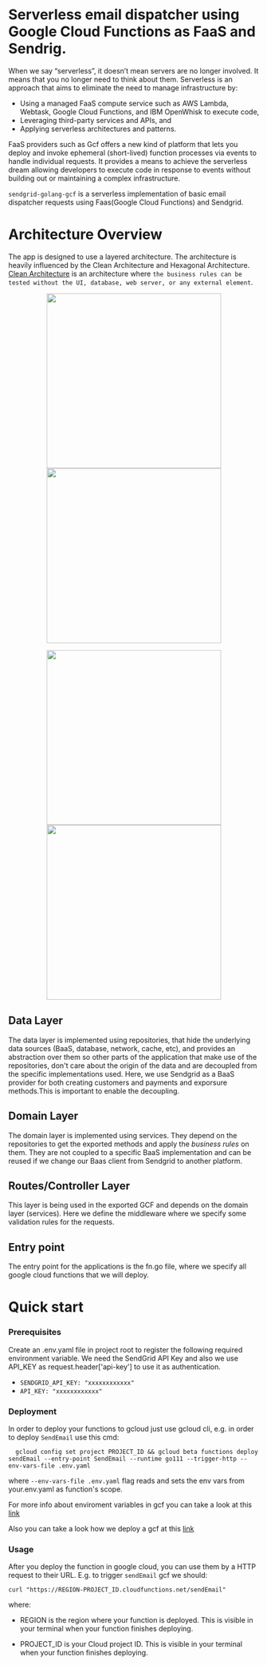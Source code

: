 # Serverless email dispatcher using Google Cloud Functions as FaaS and Sendrig.

When we say “serverless”, it doesn’t mean servers are no longer involved. It means that you no longer need to think about them.
Serverless is an approach that aims to eliminate the need to manage infrastructure by:

  - Using a managed FaaS compute service such as AWS Lambda, Webtask, Google Cloud Functions, and IBM OpenWhisk to execute code,
  - Leveraging third-party services and APIs, and
  - Applying serverless architectures and patterns.

FaaS providers such as Gcf offers a new kind of platform that lets you deploy and invoke ephemeral (short-lived) function processes via events to handle individual requests. It provides a means to achieve the serverless dream allowing developers to execute code in response to events without building out or maintaining a complex infrastructure.
 
 `sendgrid-golang-gcf` is a serverless implementation of basic email dispatcher requests using Faas(Google Cloud Functions) and Sendgrid.

# Architecture Overview #
The app is designed to use a layered architecture. The architecture is heavily influenced by the Clean Architecture and Hexagonal Architecture. [Clean Architecture](https://8thlight.com/blog/uncle-bob/2012/08/13/the-clean-architecture.html) is an architecture where `the business rules can be tested without the UI, database, web server, or any external element`. 

<p align="center">
  <img src="https://cdn-images-1.medium.com/max/719/1*ZNT5apOxDzGrTKUJQAIcvg.png" width="350"/>
  <img src="https://cdn-images-1.medium.com/max/900/0*R7uuhFwZbhcqZSvn" width="350" /> 
</p>

<p align="center">
  <img src="https://cdn-images-1.medium.com/max/1200/0*rFs1UtU4sRns5vCJ.png" width="350" />
  <img src="https://cdn-images-1.medium.com/max/1200/0*C-snK7L4sMn7b6CW.png" width="350" /> 
</p>

## Data Layer ##

The data layer is implemented using repositories, that hide the underlying data sources (BaaS, database, network, cache, etc), and provides an abstraction over them so other parts of the application that make use of the repositories, don't care about the origin of the data and are decoupled from the specific implementations used. Here, we use Sendgrid as a BaaS provider for both creating customers and payments and exporsure methods.This is important to enable the decoupling.

## Domain Layer ##

The domain layer is implemented using services. They depend on the repositories to get the exported methods and apply the *business rules* on them. They are not coupled to a specific BaaS implementation and can be reused if we change our Baas client from Sendgrid to another platform.

## Routes/Controller Layer ##

This layer is being used in the exported GCF and depends on the domain layer (services). Here we define the middleware where we specify some validation rules for the requests.

## Entry point ##

The entry point for the applications is the fn.go file, where we specify all google cloud functions that we will deploy.

# Quick start #

### Prerequisites ###

Create an .env.yaml file in project root to register the following required environment variable.
We need the SendGrid API Key and also we use API_KEY as request.header['api-key'] to use it as authentication.
  - `SENDGRID_API_KEY: "xxxxxxxxxxxx"`
  - `API_KEY: "xxxxxxxxxxxx"`

### Deployment ###

In order to deploy your functions to gcloud just use gcloud cli, e.g. in order to deploy `SendEmail` use this cmd:

```shell
  gcloud config set project PROJECT_ID && gcloud beta functions deploy sendEmail --entry-point SendEmail --runtime go111 --trigger-http --env-vars-file .env.yaml
```

where `--env-vars-file .env.yaml` flag reads and sets the env vars from your.env.yaml as function's scope.

For more info about enviroment variables in gcf you can take a look at this [link](https://cloud.google.com/functions/docs/env-var#using_environment_variables)

Also you can take a look how we deploy a gcf at this [link](https://cloud.google.com/sdk/gcloud/reference/functions/deploy)

### Usage ###

After you deploy the function in google cloud, you can use them by a HTTP request to their URL. E.g. to trigger `sendEmail` gcf we should:

```shell
curl "https://REGION-PROJECT_ID.cloudfunctions.net/sendEmail"
```

where:

  - REGION is the region where your function is deployed. This is visible in your terminal when your function finishes deploying.
  
  - PROJECT_ID is your Cloud project ID. This is visible in your terminal when your function finishes deploying.
